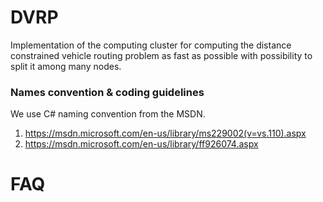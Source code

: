 # DVRP
Implementation of the computing cluster for computing the distance constrained vehicle routing problem as fast as possible with possibility to split it among many nodes.

### Names convention & coding guidelines

We use C# naming convention from the MSDN. 

1. https://msdn.microsoft.com/en-us/library/ms229002(v=vs.110).aspx
2. https://msdn.microsoft.com/en-us/library/ff926074.aspx

# FAQ
